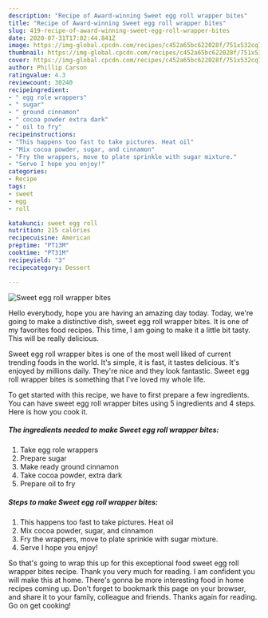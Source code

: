 ```yaml
---
description: "Recipe of Award-winning Sweet egg roll wrapper bites"
title: "Recipe of Award-winning Sweet egg roll wrapper bites"
slug: 419-recipe-of-award-winning-sweet-egg-roll-wrapper-bites
date: 2020-07-31T17:02:44.841Z
image: https://img-global.cpcdn.com/recipes/c452a65bc622028f/751x532cq70/sweet-egg-roll-wrapper-bites-recipe-main-photo.jpg
thumbnail: https://img-global.cpcdn.com/recipes/c452a65bc622028f/751x532cq70/sweet-egg-roll-wrapper-bites-recipe-main-photo.jpg
cover: https://img-global.cpcdn.com/recipes/c452a65bc622028f/751x532cq70/sweet-egg-roll-wrapper-bites-recipe-main-photo.jpg
author: Phillip Carson
ratingvalue: 4.3
reviewcount: 30240
recipeingredient:
- " egg role wrappers"
- " sugar"
- " ground cinnamon"
- " cocoa powder extra dark"
- " oil to fry"
recipeinstructions:
- "This happens too fast to take pictures. Heat oil"
- "Mix cocoa powder, sugar, and cinnamon"
- "Fry the wrappers, move to plate sprinkle with sugar mixture."
- "Serve I hope you enjoy!"
categories:
- Recipe
tags:
- sweet
- egg
- roll

katakunci: sweet egg roll 
nutrition: 215 calories
recipecuisine: American
preptime: "PT13M"
cooktime: "PT31M"
recipeyield: "3"
recipecategory: Dessert

---
```



![Sweet egg roll wrapper bites](https://img-global.cpcdn.com/recipes/c452a65bc622028f/751x532cq70/sweet-egg-roll-wrapper-bites-recipe-main-photo.jpg)

Hello everybody, hope you are having an amazing day today. Today, we're going to make a distinctive dish, sweet egg roll wrapper bites. It is one of my favorites food recipes. This time, I am going to make it a little bit tasty. This will be really delicious.

Sweet egg roll wrapper bites is one of the most well liked of current trending foods in the world. It's simple, it is fast, it tastes delicious. It's enjoyed by millions daily. They're nice and they look fantastic. Sweet egg roll wrapper bites is something that I've loved my whole life.




To get started with this recipe, we have to first prepare a few ingredients. You can have sweet egg roll wrapper bites using 5 ingredients and 4 steps. Here is how you cook it.

<!--inarticleads1-->

##### The ingredients needed to make Sweet egg roll wrapper bites:

1. Take  egg role wrappers
1. Prepare  sugar
1. Make ready  ground cinnamon
1. Take  cocoa powder, extra dark
1. Prepare  oil to fry




<!--inarticleads2-->

##### Steps to make Sweet egg roll wrapper bites:

1. This happens too fast to take pictures. Heat oil
1. Mix cocoa powder, sugar, and cinnamon
1. Fry the wrappers, move to plate sprinkle with sugar mixture.
1. Serve I hope you enjoy!




So that's going to wrap this up for this exceptional food sweet egg roll wrapper bites recipe. Thank you very much for reading. I am confident you will make this at home. There's gonna be more interesting food in home recipes coming up. Don't forget to bookmark this page on your browser, and share it to your family, colleague and friends. Thanks again for reading. Go on get cooking!
